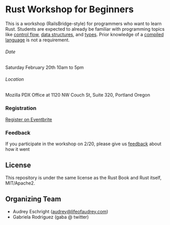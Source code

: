 # Rust Workshop for Beginners

This is a workshop (RailsBridge-style) for programmers who want to learn Rust. Students are expected to already be familiar with programming topics like [control flow](https://en.wikipedia.org/wiki/Control_flow), [data structures](https://en.wikipedia.org/wiki/Data_structure), and [types](https://en.wikipedia.org/wiki/Data_type). Prior knowledge of a [compiled language](https://en.wikipedia.org/wiki/Compiled_language) is not a requirement.

###### Date

Saturday February 20th
10am to 5pm

###### Location

Mozilla PDX Office at 1120 NW Couch St, Suite 320, Portland Oregon

### Registration

[Register on Eventbrite](https://www.eventbrite.com/e/rust-workshop-for-beginners-tickets-21138782668)

### Feedback

If you participate in the workshop on 2/20, please give us [feedback](https://docs.google.com/forms/d/1CCeSvJcjrrRw0brzeQzmsRkiKQFJLh5k5pzywp-ngvI/viewform) about how it went

## License

This repository is under the same license as the Rust Book and Rust itself, MIT/Apache2.

## Organizing Team

- Audrey Eschright (audrey@lifeofaudrey.com)
- Gabriela Rodriguez (gaba @ twitter)
